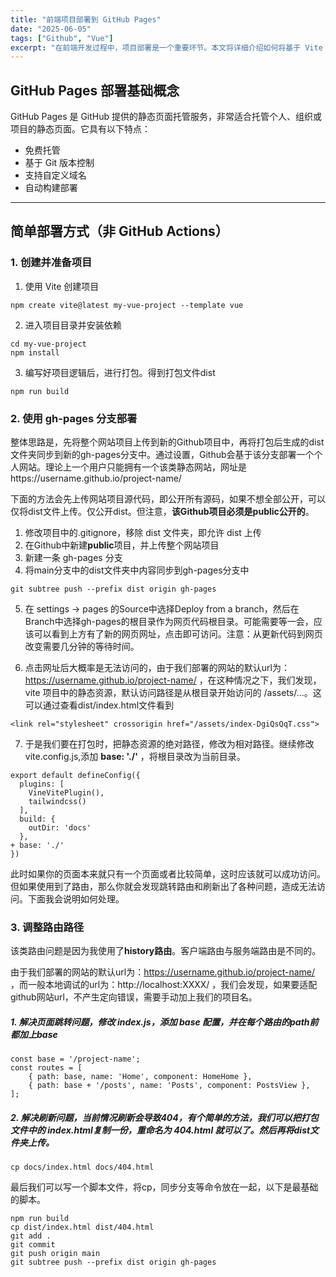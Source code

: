 ```yaml
---
title: "前端项目部署到 GitHub Pages"
date: "2025-06-05"
tags: ["Github", "Vue"]
excerpt: "在前端开发过程中，项目部署是一个重要环节。本文将详细介绍如何将基于 Vite 创建的前端项目部署到 GitHub Pages 上，帮助你轻松实现项目的线上展示。"
---
```


## GitHub Pages 部署基础概念

GitHub Pages 是 GitHub 提供的静态页面托管服务，非常适合托管个人、组织或项目的静态页面。它具有以下特点：

- 免费托管
- 基于 Git 版本控制
- 支持自定义域名
- 自动构建部署

---
## 简单部署方式（非 GitHub Actions）

### 1. 创建并准备项目

1. 使用 Vite 创建项目

```
npm create vite@latest my-vue-project --template vue
```

2. 进入项目目录并安装依赖
```
cd my-vue-project
npm install
```

3. 编写好项目逻辑后，进行打包。得到打包文件dist
```
npm run build
```

### 2. 使用 gh-pages 分支部署

整体思路是，先将整个网站项目上传到新的Github项目中，再将打包后生成的dist文件夹同步到新的gh-pages分支中。通过设置，Github会基于该分支部署一个个人网站。理论上一个用户只能拥有一个该类静态网站，网址是https://username.github.io/project-name/

下面的方法会先上传网站项目源代码，即公开所有源码，如果不想全部公开，可以仅将dist文件上传。仅公开dist。但注意，**该Github项目必须是public公开的**。

1. 修改项目中的.gitignore，移除 dist 文件夹，即允许 dist 上传
2. 在Github中新建**public**项目，并上传整个网站项目
3. 新建一条 gh-pages 分支
4. 将main分支中的dist文件夹中内容同步到gh-pages分支中
```
git subtree push --prefix dist origin gh-pages
```
5. 在 settings -> pages 的Source中选择Deploy from a branch，然后在Branch中选择gh-pages的根目录作为网页代码根目录。可能需要等一会，应该可以看到上方有了新的网页网址，点击即可访问。注意：从更新代码到网页改变需要几分钟的等待时间。

6. 点击网址后大概率是无法访问的，由于我们部署的网站的默认url为：https://username.github.io/project-name/ ，在这种情况之下，我们发现，vite 项目中的静态资源，默认访问路径是从根目录开始访问的 /assets/...。这可以通过查看dist/index.html文件看到


```
<link rel="stylesheet" crossorigin href="/assets/index-DgiQsQqT.css">
```
7. 于是我们要在打包时，把静态资源的绝对路径，修改为相对路径。继续修改 vite.config.js,添加 **base: './'** ，将根目录改为当前目录。
```
export default defineConfig({
  plugins: [
    VineVitePlugin(),
    tailwindcss()
  ],
  build: {
    outDir: 'docs'
  },
+ base: './'
})
```

此时如果你的页面本来就只有一个页面或者比较简单，这时应该就可以成功访问。但如果使用到了路由，那么你就会发现跳转路由和刷新出了各种问题，造成无法访问。下面我会说明如何处理。

### 3. 调整路由路径

该类路由问题是因为我使用了**history路由**。客户端路由与服务端路由是不同的。

由于我们部署的网站的默认url为：https://username.github.io/project-name/ ，而一般本地调试的url为：http://localhost:XXXX/ ，我们会发现，如果要适配github网站url，不产生定向错误，需要手动加上我们的项目名。

##### 1. 解决页面跳转问题，修改 index.js，添加 base 配置，并在每个路由的path前都加上base
```
const base = '/project-name';
const routes = [
    { path: base, name: 'Home', component: HomeHome },
    { path: base + '/posts', name: 'Posts', component: PostsView },
];
```

##### 2. 解决刷新问题，当前情况刷新会导致404，有个简单的方法，我们可以把打包文件中的 index.html复制一份，重命名为 404.html 就可以了。然后再将dist文件夹上传。
```
cp docs/index.html docs/404.html
```

最后我们可以写一个脚本文件，将cp，同步分支等命令放在一起，以下是最基础的脚本。
```
npm run build
cp dist/index.html dist/404.html
git add .
git commit
git push origin main
git subtree push --prefix dist origin gh-pages

```